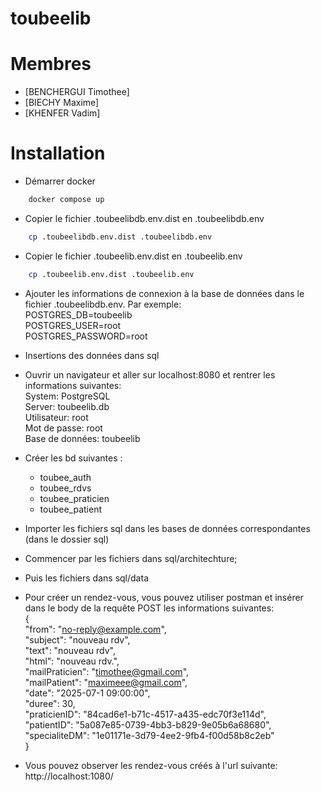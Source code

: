 # toubeelib

# Membres
- [BENCHERGUI Timothee]
- [BIECHY Maxime]
- [KHENFER Vadim]

# Installation

- Démarrer docker
``` bash
    docker compose up
```

- Copier le fichier .toubeelibdb.env.dist en .toubeelibdb.env
``` bash
    cp .toubeelibdb.env.dist .toubeelibdb.env
```

- Copier le fichier .toubeelib.env.dist en .toubeelib.env
``` bash
    cp .toubeelib.env.dist .toubeelib.env
```

- Ajouter les informations de connexion à la base de données dans le fichier .toubeelibdb.env. Par exemple:<br>
POSTGRES_DB=toubeelib<br>
POSTGRES_USER=root<br>
POSTGRES_PASSWORD=root<br>


- Insertions des données dans sql

- Ouvrir un navigateur et aller sur localhost:8080 et rentrer les informations suivantes:<br>
System: PostgreSQL<br>
Server: toubeelib.db<br>
Utilisateur: root<br>
Mot de passe: root<br>
Base de données: toubeelib<br>

- Créer les bd suivantes :<br>
    - toubee_auth
    - toubee_rdvs
    - toubee_praticien
    - toubee_patient
  

- Importer les fichiers sql dans les bases de données correspondantes (dans le dossier sql)
- Commencer par les fichiers dans sql/architechture; 
- Puis les fichiers dans sql/data

- Pour créer un rendez-vous, vous pouvez utiliser postman et insérer dans le body de la requête POST les informations suivantes:<br>
  {<br>
      "from": "no-reply@example.com",<br>
      "subject": "nouveau rdv",<br>
      "text": "nouveau rdv",<br>
      "html": "nouveau rdv.",<br>
      "mailPraticien": "timothee@gmail.com",<br>
      "mailPatient": "maximeee@gmail.com",<br>
      "date": "2025-07-1 09:00:00",<br>
      "duree": 30,<br>
      "praticienID": "84cad6e1-b71c-4517-a435-edc70f3e114d",<br>
      "patientID": "5a087e85-0739-4bb3-b829-9e05b6a68680",<br>
      "specialiteDM": "1e01171e-3d79-4ee2-9fb4-f00d58b8c2eb"<br>
  }<br>


- Vous pouvez observer les rendez-vous créés à l'url suivante:<br>
  http://localhost:1080/

